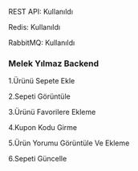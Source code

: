 REST API: Kullanıldı

Redis: Kullanıldı

RabbitMQ: Kullanıldı


### Melek Yılmaz Backend

1.Ürünü Sepete Ekle

2.Sepeti Görüntüle

3.Ürünü Favorilere Ekleme

4.Kupon Kodu Girme

5.Ürün Yorumu Görüntüle Ve Ekleme

6.Sepeti Güncelle
